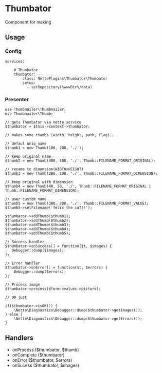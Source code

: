 # Thumbator

Component for making

## Usage

### Config

    services:

        # Thumbator
        thumbator:
            class: NettePlugins\Thumbator\Thumbator
            setup:
              - setRepository(%wwwDir%/data)

### Presenter

    use Thumbnailer\Thumbnailer;
    use Thumbnailer\Thumb;

    // gets Thumbator via nette service
    $thumbator = $this->context->thumbator;

    // makes some thumbs (width, height, path, flag)..

    // defaul uniq name
    $thumb1 = new Thumb(100, 200, './');

    // keep original name
    $thumb2 = new Thumb(400, 500, './', Thumb::FILENAME_FORMAT_ORIGINAL);

    // rename to dimension(WIDTHxHEIGHT)
    $thumb3 = new Thumb(200, 100, './', Thumb::FILENAME_FORMAT_DIMENSION);

    // keep original with dimension
    $thumb4 = new Thumb(40, 50, './', Thumb::FILENAME_FORMAT_ORIGINAL | Thumb::FILENAME_FORMAT_DIMENSION);

    // user custom name
    $thumb5 = new Thumb(300, 800, './', Thumb::FILENAME_FORMAT_VALUE);
    $thumb5->setFilename('felix the caT!!');

    $thumbator->addThumb($thumb1);
    $thumbator->addThumb($thumb2);
    $thumbator->addThumb($thumb3);
    $thumbator->addThumb($thumb4);
    $thumbator->addThumb($thumb5);

    // Success handler
    $thumbator->onSuccess[] = function($t, $images) {
       Debugger::dump($images);
    };

    // Error handler
    $thumbator->onError[] = function($t, $errors) {
        Debugger::dump($errors);
    };

    // Process image
    $thumbator->process($form->values->picture);

    // OR just

    if($thumbator->isOK()) {
        \Nette\Diagnostics\Debugger::dump($thumbator->getImages());
    } else {
        \Nette\Diagnostics\Debugger::dump($thumbator->getErrors());
    }

## Handlers

- onProcess ($thumbator, $thumb)
- onComplete ($thumbator)
- onError ($thumbator, $errors)
- onSucess ($thumbator, $images)